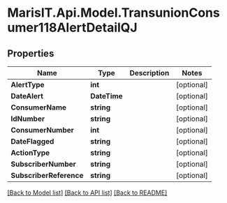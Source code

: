 
# MarisIT.Api.Model.TransunionConsumer118AlertDetailQJ

## Properties

Name | Type | Description | Notes
------------ | ------------- | ------------- | -------------
**AlertType** | **int** |  | [optional] 
**DateAlert** | **DateTime** |  | [optional] 
**ConsumerName** | **string** |  | [optional] 
**IdNumber** | **string** |  | [optional] 
**ConsumerNumber** | **int** |  | [optional] 
**DateFlagged** | **string** |  | [optional] 
**ActionType** | **string** |  | [optional] 
**SubscriberNumber** | **string** |  | [optional] 
**SubscriberReference** | **string** |  | [optional] 

[[Back to Model list]](../README.md#documentation-for-models)
[[Back to API list]](../README.md#documentation-for-api-endpoints)
[[Back to README]](../README.md)

